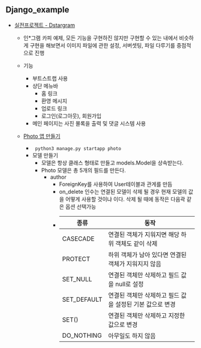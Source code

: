 ## Django_example
* [실전프로젝트 - Dstargram](https://github.com/jinjaehyuk/django_example)
    * 인*그램 카피 예제, 모든 기능을 구현하진 않지만 구현할 수 있는 내에서 비슷하게 구현을 해보면서 이미지 파일에 관한 설정, 서버셋팅, 파일 다루기를 중점적으로 진행

    * 기능
        * 부트스트랩 사용
        * 상단 메뉴바
            * 홈 링크
            * 환영 메시지
            * 업로드 링크
            * 로그인(로그아웃), 회원가입
        * 메인 페이지는 사진 몰록을 출력 및 댓글 시스템 사용
    * [Photo 앱 만들기](https://github.com/jinjaehyuk/django_example/blob/main/photo/models.py)
        * ``` python3 manage.py startapp photo```
        * 모델 만들기
            * 모델은 항상 클래스 형태로 만들고 models.Model을 상속받는다.
            * Photo 모델은 총 5개의 필드를 만든다.
                * author
                    * ForeignKey를 사용하여 User테이블과 관게를 만듬
                    * on_delete 인수는 연결된 모델이 삭제 될 경우 현재 모델의 값을 어떻게 사용할 것이냐 이다. 삭제 될 때에 동작은 다음곽 같은 옵션 선택가능
                    *   |종류 |동작 |
                        |----|------|
                        |CASECADE| 연결된 객체가 지워지면 해당 하위 객체도 같이 삭제|
                        |PROTECT| 하위 객체가 남아 있다면 연결된 객체가 지워지지 않음|
                        |SET_NULL|연결된 객체만 삭제하고 필드 값을 null로 설정|
                        |SET_DEFAULT|연결된 객체만 삭제하고 필드 값을 설정된 기본 값으로 변경|
                        |SET()|연결된 객체만 삭제하고 지정한 값으로 변경|
                        |DO_NOTHING|아무일도 하지 않음|
                
